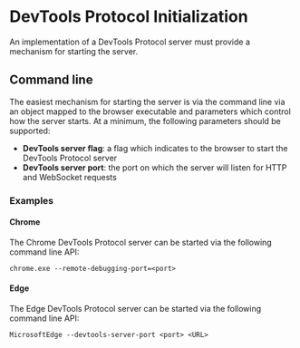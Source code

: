 # DevTools Protocol Initialization
An implementation of a DevTools Protocol server must provide a mechanism for starting the server.

## Command line
The easiest mechanism for starting the server is via the command line via an object mapped to the browser executable and parameters which control how the server starts. At a minimum, the following parameters should be supported:
* **DevTools server flag**: a flag which indicates to the browser to start the DevTools Protocol server
* **DevTools server port**: the port on which the server will listen for HTTP and WebSocket requests

### Examples

#### Chrome
The Chrome DevTools Protocol server can be started via the following command line API:

```chrome.exe --remote-debugging-port=<port>```

#### Edge
The Edge DevTools Protocol server can be started via the following command line API:

```MicrosoftEdge --devtools-server-port <port> <URL>```

